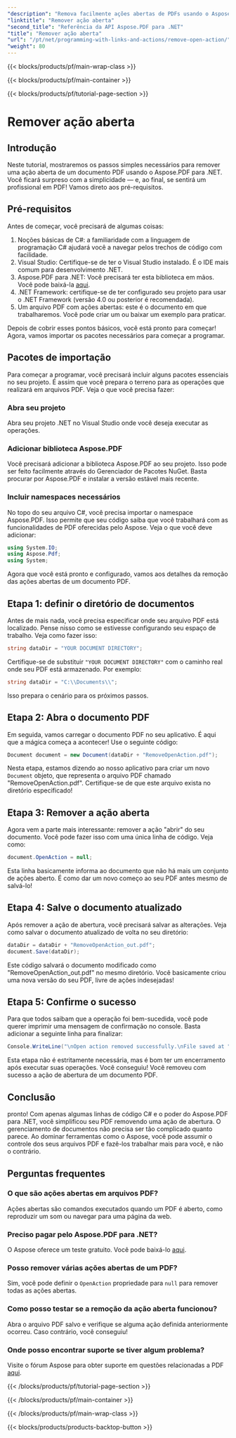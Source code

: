 ```yaml
---
"description": "Remova facilmente ações abertas de PDFs usando o Aspose.PDF para .NET! Um tutorial simples com instruções passo a passo para um gerenciamento eficaz de PDFs."
"linktitle": "Remover ação aberta"
"second_title": "Referência da API Aspose.PDF para .NET"
"title": "Remover ação aberta"
"url": "/pt/net/programming-with-links-and-actions/remove-open-action/"
"weight": 80
---
```


{{< blocks/products/pf/main-wrap-class >}}

{{< blocks/products/pf/main-container >}}

{{< blocks/products/pf/tutorial-page-section >}}

# Remover ação aberta

## Introdução

Neste tutorial, mostraremos os passos simples necessários para remover uma ação aberta de um documento PDF usando o Aspose.PDF para .NET. Você ficará surpreso com a simplicidade — e, ao final, se sentirá um profissional em PDF! Vamos direto aos pré-requisitos.

## Pré-requisitos

Antes de começar, você precisará de algumas coisas:

1. Noções básicas de C#: a familiaridade com a linguagem de programação C# ajudará você a navegar pelos trechos de código com facilidade.
2. Visual Studio: Certifique-se de ter o Visual Studio instalado. É o IDE mais comum para desenvolvimento .NET.
3. Aspose.PDF para .NET: Você precisará ter esta biblioteca em mãos. Você pode baixá-la [aqui](https://releases.aspose.com/pdf/net/). 
4. .NET Framework: certifique-se de ter configurado seu projeto para usar o .NET Framework (versão 4.0 ou posterior é recomendada).
5. Um arquivo PDF com ações abertas: este é o documento em que trabalharemos. Você pode criar um ou baixar um exemplo para praticar.

Depois de cobrir esses pontos básicos, você está pronto para começar! Agora, vamos importar os pacotes necessários para começar a programar.

## Pacotes de importação

Para começar a programar, você precisará incluir alguns pacotes essenciais no seu projeto. É assim que você prepara o terreno para as operações que realizará em arquivos PDF. Veja o que você precisa fazer:

### Abra seu projeto

Abra seu projeto .NET no Visual Studio onde você deseja executar as operações.

### Adicionar biblioteca Aspose.PDF

Você precisará adicionar a biblioteca Aspose.PDF ao seu projeto. Isso pode ser feito facilmente através do Gerenciador de Pacotes NuGet. Basta procurar por Aspose.PDF e instalar a versão estável mais recente.

### Incluir namespaces necessários

No topo do seu arquivo C#, você precisa importar o namespace Aspose.PDF. Isso permite que seu código saiba que você trabalhará com as funcionalidades de PDF oferecidas pelo Aspose. Veja o que você deve adicionar:

```csharp
using System.IO;
using Aspose.Pdf;
using System;
```

Agora que você está pronto e configurado, vamos aos detalhes da remoção das ações abertas de um documento PDF.

## Etapa 1: definir o diretório de documentos

Antes de mais nada, você precisa especificar onde seu arquivo PDF está localizado. Pense nisso como se estivesse configurando seu espaço de trabalho. Veja como fazer isso:

```csharp
string dataDir = "YOUR DOCUMENT DIRECTORY";
```

Certifique-se de substituir `"YOUR DOCUMENT DIRECTORY"` com o caminho real onde seu PDF está armazenado. Por exemplo:

```csharp
string dataDir = "C:\\Documents\\";
```

Isso prepara o cenário para os próximos passos. 

## Etapa 2: Abra o documento PDF

Em seguida, vamos carregar o documento PDF no seu aplicativo. É aqui que a mágica começa a acontecer! Use o seguinte código:

```csharp
Document document = new Document(dataDir + "RemoveOpenAction.pdf");
```

Nesta etapa, estamos dizendo ao nosso aplicativo para criar um novo `Document` objeto, que representa o arquivo PDF chamado "RemoveOpenAction.pdf". Certifique-se de que este arquivo exista no diretório especificado!

## Etapa 3: Remover a ação aberta

Agora vem a parte mais interessante: remover a ação "abrir" do seu documento. Você pode fazer isso com uma única linha de código. Veja como:

```csharp
document.OpenAction = null;
```

Esta linha basicamente informa ao documento que não há mais um conjunto de ações aberto. É como dar um novo começo ao seu PDF antes mesmo de salvá-lo!

## Etapa 4: Salve o documento atualizado

Após remover a ação de abertura, você precisará salvar as alterações. Veja como salvar o documento atualizado de volta no seu diretório:

```csharp
dataDir = dataDir + "RemoveOpenAction_out.pdf";
document.Save(dataDir);
```

Este código salvará o documento modificado como "RemoveOpenAction_out.pdf" no mesmo diretório. Você basicamente criou uma nova versão do seu PDF, livre de ações indesejadas!

## Etapa 5: Confirme o sucesso

Para que todos saibam que a operação foi bem-sucedida, você pode querer imprimir uma mensagem de confirmação no console. Basta adicionar a seguinte linha para finalizar:

```csharp
Console.WriteLine("\nOpen action removed successfully.\nFile saved at " + dataDir);
```

Esta etapa não é estritamente necessária, mas é bom ter um encerramento após executar suas operações. Você conseguiu! Você removeu com sucesso a ação de abertura de um documento PDF.

## Conclusão

pronto! Com apenas algumas linhas de código C# e o poder do Aspose.PDF para .NET, você simplificou seu PDF removendo uma ação de abertura. O gerenciamento de documentos não precisa ser tão complicado quanto parece. Ao dominar ferramentas como o Aspose, você pode assumir o controle dos seus arquivos PDF e fazê-los trabalhar mais para você, e não o contrário.

## Perguntas frequentes

### O que são ações abertas em arquivos PDF?
Ações abertas são comandos executados quando um PDF é aberto, como reproduzir um som ou navegar para uma página da web.

### Preciso pagar pelo Aspose.PDF para .NET?
O Aspose oferece um teste gratuito. Você pode baixá-lo [aqui](https://releases.aspose.com/).

### Posso remover várias ações abertas de um PDF?
Sim, você pode definir o `OpenAction` propriedade para `null` para remover todas as ações abertas.

### Como posso testar se a remoção da ação aberta funcionou?
Abra o arquivo PDF salvo e verifique se alguma ação definida anteriormente ocorreu. Caso contrário, você conseguiu!

### Onde posso encontrar suporte se tiver algum problema?
Visite o fórum Aspose para obter suporte em questões relacionadas a PDF [aqui](https://forum.aspose.com/c/pdf/10).

{{< /blocks/products/pf/tutorial-page-section >}}

{{< /blocks/products/pf/main-container >}}

{{< /blocks/products/pf/main-wrap-class >}}

{{< blocks/products/products-backtop-button >}}